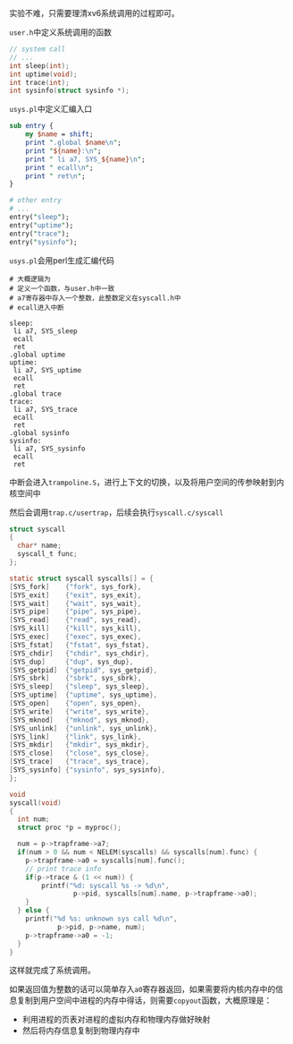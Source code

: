 实验不难，只需要理清xv6系统调用的过程即可。

`user.h`中定义系统调用的函数
```c
// system call
// ...
int sleep(int);
int uptime(void);
int trace(int);
int sysinfo(struct sysinfo *);
```

`usys.pl`中定义汇编入口
```perl
sub entry {
    my $name = shift;
    print ".global $name\n";
    print "${name}:\n";
    print " li a7, SYS_${name}\n";
    print " ecall\n";
    print " ret\n";
}

# other entry
# ...
entry("sleep");
entry("uptime");
entry("trace");
entry("sysinfo");
```

`usys.pl`会用perl生成汇编代码
```
# 大概逻辑为
# 定义一个函数，与user.h中一致
# a7寄存器中存入一个整数，此整数定义在syscall.h中
# ecall进入中断

sleep:
 li a7, SYS_sleep
 ecall
 ret
.global uptime
uptime:
 li a7, SYS_uptime
 ecall
 ret
.global trace
trace:
 li a7, SYS_trace
 ecall
 ret
.global sysinfo
sysinfo:
 li a7, SYS_sysinfo
 ecall
 ret
```

中断会进入`trampoline.S`，进行上下文的切换，以及将用户空间的传参映射到内核空间中

然后会调用`trap.c/usertrap`，后续会执行`syscall.c/syscall`
```c
struct syscall
{
  char* name;
  syscall_t func;
};

static struct syscall syscalls[] = {
[SYS_fork]    {"fork", sys_fork},
[SYS_exit]    {"exit", sys_exit},
[SYS_wait]    {"wait", sys_wait},
[SYS_pipe]    {"pipe", sys_pipe},
[SYS_read]    {"read", sys_read},
[SYS_kill]    {"kill", sys_kill},
[SYS_exec]    {"exec", sys_exec},
[SYS_fstat]   {"fstat", sys_fstat},
[SYS_chdir]   {"chdir", sys_chdir},
[SYS_dup]     {"dup", sys_dup},
[SYS_getpid]  {"getpid", sys_getpid},
[SYS_sbrk]    {"sbrk", sys_sbrk},
[SYS_sleep]   {"sleep", sys_sleep},
[SYS_uptime]  {"uptime", sys_uptime},
[SYS_open]    {"open", sys_open},
[SYS_write]   {"write", sys_write},
[SYS_mknod]   {"mknod", sys_mknod},
[SYS_unlink]  {"unlink", sys_unlink},
[SYS_link]    {"link", sys_link},
[SYS_mkdir]   {"mkdir", sys_mkdir},
[SYS_close]   {"close", sys_close},
[SYS_trace]   {"trace", sys_trace},
[SYS_sysinfo] {"sysinfo", sys_sysinfo},
};

void
syscall(void)
{
  int num;
  struct proc *p = myproc();

  num = p->trapframe->a7;
  if(num > 0 && num < NELEM(syscalls) && syscalls[num].func) {
    p->trapframe->a0 = syscalls[num].func();
    // print trace info
    if(p->trace & (1 << num)) {    
	    printf("%d: syscall %s -> %d\n", 
				p->pid, syscalls[num].name, p->trapframe->a0);
	}
  } else {
    printf("%d %s: unknown sys call %d\n",
            p->pid, p->name, num);
    p->trapframe->a0 = -1;
  }
}
```

这样就完成了系统调用。

如果返回值为整数的话可以简单存入`a0`寄存器返回，如果需要将内核内存中的信息复制到用户空间中进程的内存中得话，则需要`copyout`函数，大概原理是：
- 利用进程的页表对进程的虚拟内存和物理内存做好映射
- 然后将内存信息复制到物理内存中